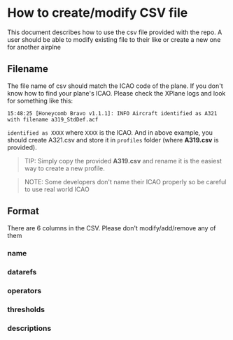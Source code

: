 # How to create/modify CSV file
This document describes how to use the csv file provided with the repo. A user should be able to modify existing file to their like or create a new one for another airplne


## Filename
The file name of csv should match the ICAO code of the plane. If you don't know how to find your plane's ICAO. Please check the XPlane logs and look for something like this:
```
15:48:25 [Honeycomb Bravo v1.1.1]: INFO Aircraft identified as A321 with filename a319_StdDef.acf
```

`identified as XXXX` where `XXXX` is the ICAO. And in above example, you should create A321.csv and store it in `profiles` folder (where **A319.csv** is provided). 

>TIP: Simply copy the provided **A319.csv** and rename it is the easiest way to create a new profile.

>NOTE: Some developers don't name their ICAO properly so be careful to use real world ICAO

## Format
There are 6 columns in the CSV. Please don't modify/add/remove any of them
### name

### datarefs
### operators
### thresholds
### descriptions